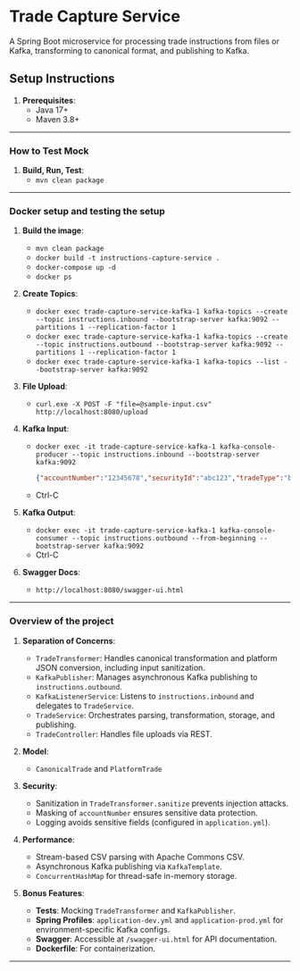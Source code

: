 # Trade Capture Service

A Spring Boot microservice for processing trade instructions from files or Kafka, transforming to canonical format, and publishing to Kafka.

## Setup Instructions

1. **Prerequisites**:
   - Java 17+
   - Maven 3.8+
   
---
### How to Test Mock

1. **Build,  Run, Test**:
   - `mvn clean package`

---
### Docker setup and testing the setup

1. **Build the image**:
   - `mvn clean package`
   - `docker build -t instructions-capture-service .`
   - `docker-compose up -d`
   - `docker ps`

2. **Create Topics**:
   - `docker exec trade-capture-service-kafka-1 kafka-topics --create --topic instructions.inbound --bootstrap-server kafka:9092 --partitions 1 --replication-factor 1` 
   - `docker exec trade-capture-service-kafka-1 kafka-topics --create --topic instructions.outbound --bootstrap-server kafka:9092 --partitions 1 --replication-factor 1` 
   - `docker exec trade-capture-service-kafka-1 kafka-topics --list --bootstrap-server kafka:9092` 

2. **File Upload**:
   - `curl.exe -X POST -F "file=@sample-input.csv" http://localhost:8080/upload`

3. **Kafka Input**:
   - `docker exec -it trade-capture-service-kafka-1 kafka-console-producer --topic instructions.inbound --bootstrap-server kafka:9092`
     ```json
     {"accountNumber":"12345678","securityId":"abc123","tradeType":"buy","amount":100000,"timestamp":"2025-08-04T21:15:33Z"}
   - Ctrl-C

4. **Kafka Output**:
    - `docker exec -it trade-capture-service-kafka-1 kafka-console-consumer --topic instructions.outbound --from-beginning --bootstrap-server kafka:9092`
    - Ctrl-C

5. **Swagger Docs**:
    - `http://localhost:8080/swagger-ui.html`

---
### Overview of the project
1. **Separation of Concerns**:
   - `TradeTransformer`: Handles canonical transformation and platform JSON conversion, including input sanitization.
   - `KafkaPublisher`: Manages asynchronous Kafka publishing to `instructions.outbound`.
   - `KafkaListenerService`: Listens to `instructions.inbound` and delegates to `TradeService`.
   - `TradeService`: Orchestrates parsing, transformation, storage, and publishing.
   - `TradeController`: Handles file uploads via REST.

2. **Model**:
   - `CanonicalTrade` and `PlatformTrade`

3. **Security**:
   - Sanitization in `TradeTransformer.sanitize` prevents injection attacks.
   - Masking of `accountNumber` ensures sensitive data protection.
   - Logging avoids sensitive fields (configured in `application.yml`).

4. **Performance**:
   - Stream-based CSV parsing with Apache Commons CSV.
   - Asynchronous Kafka publishing via `KafkaTemplate`.
   - `ConcurrentHashMap` for thread-safe in-memory storage.

6. **Bonus Features**:
   - **Tests**: Mocking `TradeTransformer` and `KafkaPublisher`.
   - **Spring Profiles**: `application-dev.yml` and `application-prod.yml` for environment-specific Kafka configs.
   - **Swagger**: Accessible at `/swagger-ui.html` for API documentation.
   - **Dockerfile**: For containerization.

---


